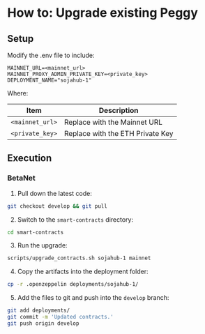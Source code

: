 # How to: Upgrade existing Peggy

## Setup

Modify the .env file to include:

```
MAINNET_URL=<mainnet_url>
MAINNET_PROXY_ADMIN_PRIVATE_KEY=<private_key>
DEPLOYMENT_NAME="sojahub-1"  
```

Where:

|Item|Description|
|----|-----------|
|`<mainnet_url>`|Replace with the Mainnet URL|
|`<private_key>`|Replace with the ETH Private Key|

## Execution

### BetaNet

1. Pull down the latest code:

```bash
git checkout develop && git pull
```

2. Switch to the `smart-contracts` directory:

```bash
cd smart-contracts
```

3. Run the upgrade:

```bash
scripts/upgrade_contracts.sh sojahub-1 mainnet
```

4. Copy the artifacts into the deployment folder:

```bash
cp -r .openzeppelin deployments/sojahub-1/
```

5. Add the files to git and push into the `develop` branch:

```bash
git add deployments/
git commit -m 'Updated contracts.'
git push origin develop
```
